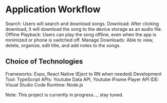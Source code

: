 # Application Workflow

Search: Users will search and download songs.
Download: After clicking download, it will download the song to the device storage as an audio file.
Offline Playback: Users can play the song offline, even when the app is minimized or phone is switched off.
Manage Downloads: Able to view, delete, organize, edit title, and add notes to the songs.

## Choice of Technologies
Frameworks: Expo, React Native (Eject to RN when needed)
Development Tool: TypeScript
APIs: Youtube Data API, Youtube IFrame Player API
IDE: Visual Studio Code
Runtime: Node.js

Note: This project is currently in progress..., stay tuned.
